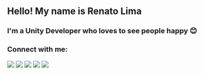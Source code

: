 ## Hello! My name is Renato Lima

### I'm a Unity Developer who loves to see people happy 😊

### Connect with me:
[![](https://img.shields.io/static/v1?label=&message=Website&color=blue)](website)
[![](https://img.shields.io/static/v1?label=Instagram&message=10k&labelColor=E4405F&color=333&logo=instagram&logoColor=white)](instagram)
[![](https://img.shields.io/static/v1?label=Twitter&message=10k&labelColor=blue&color=333&logo=twitter&logoColor=white)](twitter)
[![](https://img.shields.io/static/v1?label=&message=LinkedIn&color=0A66C2&logo=linkedin)](linkedin)
[![](https://img.shields.io/static/v1?label=&message=Itch.io&color=FA5C5C&logo=itchdotio&logoColor=white)](itchio)

<br />

<!--### Languages and Tools:-->


<br />
<br />

[website]: https://www.realima.tech
[instagram]: https://www.instagram.com/realima.tech/
[twitter]: https://twitter.com/realima_tech
[linkedin]: https://www.linkedin.com/in/realimatech
[itchio]: https://realimatech.itch.io/
